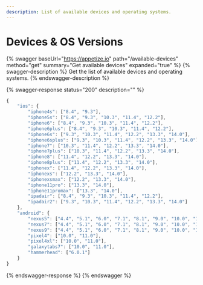 ```yaml
---
description: List of available devices and operating systems.
---
```


# Devices & OS Versions

{% swagger baseUrl="https://appetize.io" path="/available-devices" method="get" summary="Get available devices" expanded="true" %}
{% swagger-description %}
Get the list of available devices and operating systems.
{% endswagger-description %}

{% swagger-response status="200" description="" %}
```javascript
{
    "ios": {
        "iphone4s": ["8.4", "9.3"],
        "iphone5s": ["8.4", "9.3", "10.3", "11.4", "12.2"],
        "iphone6": ["8.4", "9.3", "10.3", "11.4", "12.2"],
        "iphone6plus": ["8.4", "9.3", "10.3", "11.4", "12.2"],
        "iphone6s": ["9.3", "10.3", "11.4", "12.2", "13.3", "14.0"],
        "iphone6splus": ["9.3", "10.3", "11.4", "12.2", "13.3", "14.0"],
        "iphone7": ["10.3", "11.4", "12.2", "13.3", "14.0"],
        "iphone7plus": ["10.3", "11.4", "12.2", "13.3", "14.0"],
        "iphone8": ["11.4", "12.2", "13.3", "14.0"],
        "iphone8plus": ["11.4", "12.2", "13.3", "14.0"],
        "iphonex": ["11.4", "12.2", "13.3", "14.0"],
        "iphonexs": ["12.2", "13.3", "14.0"],
        "iphonexsmax": ["12.2", "13.3", "14.0"],
        "iphone11pro": ["13.3", "14.0"],
        "iphone11promax": ["13.3", "14.0"],
        "ipadair": ["8.4", "9.3", "10.3", "11.4", "12.2"],
        "ipadair2": ["9.3", "10.3", "11.4", "12.2", "13.3", "14.0"]
    },
    "android": {
        "nexus5": ["4.4", "5.1", "6.0", "7.1", "8.1", "9.0", "10.0", "11.0"],
        "nexus7": ["4.4", "5.1", "6.0", "7.1", "8.1", "9.0", "10.0", "11.0"],
        "nexus9": ["4.4", "5.1", "6.0", "7.1", "8.1", "9.0", "10.0", "11.0"],
        "pixel4": ["10.0", "11.0"],
        "pixel4xl": ["10.0", "11.0"],
        "galaxytabs7": ["10.0", "11.0"],
        "hammerhead": ["6.0.1"]
    }
}
```
{% endswagger-response %}
{% endswagger %}
